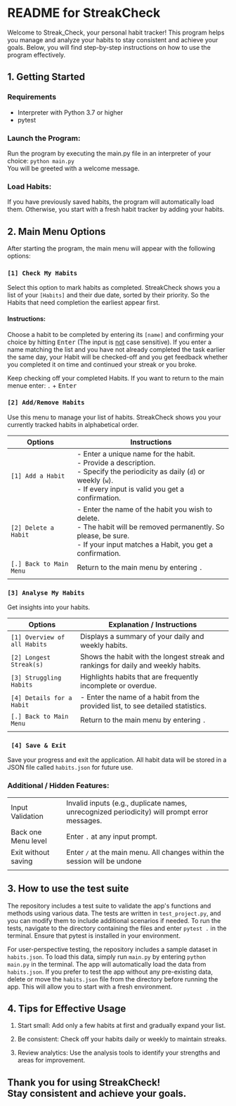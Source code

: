 # README for StreakCheck

Welcome to Streak_Check, your personal habit tracker! This program helps you manage and analyze your habits to stay consistent and achieve your goals. Below, you will find step-by-step instructions on how to use the program effectively.

## 1. Getting Started

### Requirements
- Interpreter with Python 3.7 or higher
- pytest

### Launch the Program:
Run the program by executing the main.py file in an interpreter of your choice: 
<code>python main.py</code>
<br>You will be greeted with a welcome message.

### Load Habits:

If you have previously saved habits, the program will automatically load them. Otherwise, you start with a fresh habit tracker by adding your habits.

## 2. Main Menu Options

After starting the program, the main menu will appear with the following options:

### <code>[1] Check My Habits</code>

Select this option to mark habits as completed. StreakCheck shows you a list of your <code>[Habits]</code> and their due date, sorted by their priority. So the Habits that need completion the earliest appear first.

#### Instructions:

Choose a habit to be completed by entering its <code>[name]</code> and confirming your choice by hitting <kbd>Enter</kbd> (The input is <ins>not</ins> case sensitive). If you enter a name matching the list and you have not already completed the task earlier the same day, your Habit will be checked-off and you get feedback whether you completed it on time and continued your streak or you broke.

Keep checking off your completed Habits. If you want to return to the main menue enter: <code>.</code> + <kbd>Enter</kbd>

### <code>[2] Add/Remove Habits</code>

Use this menu to manage your list of habits. StreakCheck shows you your currently tracked habits in alphabetical order.

|Options| Instructions|
|-|-|
|<code>[1] Add a Habit|- Enter a unique name for the habit.<br>- Provide a description.<br>- Specify the periodicity as daily (<code>d</code>) or weekly (<code>w</code>).<br>- If every input is valid you get a confirmation.|
| <code>[2] Delete a Habit</code> |- Enter the name of the habit you wish to delete.<br> - The habit will be removed permanently. So please, be sure.<br>- If your input matches a Habit, you get a confirmation.|
|<code>[.] Back to Main Menu</code>|Return to the main menu by entering <code>.</code>|
|||

### <code>[3] Analyse My Habits</code>

Get insights into your habits.

|Options| Explanation / Instructions|
|-|-|
|<code>[1] Overview of all Habits</code>|Displays a summary of your daily and weekly habits.|
|<code>[2] Longest Streak(s)|Shows the habit with the longest streak and rankings for daily and weekly habits.|
|<code>[3] Struggling Habits | Highlights habits that are frequently incomplete or overdue.|
|<code>[4] Details for a Habit |- Enter the name of a habit from the provided list, to see detailed statistics.|
|<code>[.] Back to Main Menu</code> | Return to the main menu by entering <code>.</code>|
|||

### <code> [4] Save & Exit</code>
Save your progress and exit the application.
All habit data will be stored in a JSON file called <code>habits.json</code> for future use.


### Additional / Hidden Features:
|||
|-|-|
|Input Validation|Invalid inputs (e.g., duplicate names, unrecognized periodicity) will prompt error messages.|
|Back one Menu level|  Enter <code>.</code> at any input prompt.|
|Exit without saving|Enter <kbd>/</kbd> at the main menu. All changes within the session will be undone|
|||

## 3. How to use the test suite
The repository includes a test suite to validate the app's functions and methods using various data. The tests are written in <code>test_project.py</code>, and you can modify them to include additional scenarios if needed. To run the tests, navigate to the directory containing the files and enter <code>pytest .</code> in the terminal. Ensure that pytest is installed in your environment.

For user-perspective testing, the repository includes a sample dataset in <code>habits.json</code>. To load this data, simply run <code>main.py</code> by entering <code>python main.py</code> in the terminal. The app will automatically load the data from <code>habits.json</code>. If you prefer to test the app without any pre-existing data, delete or move the <code>habits.json</code> file from the directory before running the app. This will allow you to start with a fresh environment.

## 4. Tips for Effective Usage

1. Start small: Add only a few habits at first and gradually expand your list.

2. Be consistent: Check off your habits daily or weekly to maintain streaks.

3. Review analytics: Use the analysis tools to identify your strengths and areas for improvement.

##  Thank you for using **StreakCheck**! <br>Stay consistent and achieve your goals.
